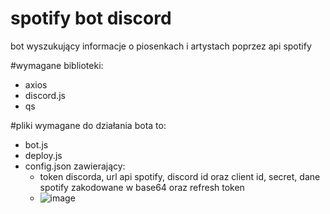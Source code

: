 # spotify bot discord
 bot wyszukujący informacje o piosenkach i artystach poprzez api spotify

#wymagane biblioteki:
- axios
- discord.js
- qs

#pliki wymagane do działania bota to:
- bot.js
- deploy.js
- config.json zawierający:
  - token discorda, url api spotify, discord id oraz client id, secret, dane spotify zakodowane w base64 oraz refresh token
  - ![image](https://user-images.githubusercontent.com/88969035/152603340-a7beb47d-c74d-459b-9b27-2d7df1bf5f13.png)

 
